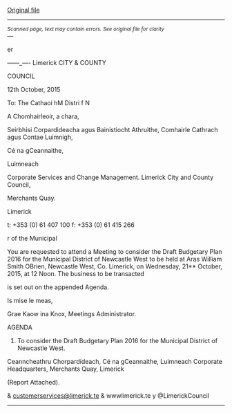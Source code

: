 [Original file](https://www.limerick.ie/sites/default/files/media/documents/2017-06/Agenda%20-%20Draft%20Budgetary%20Plan%202016%20-%20Municipal%20District%20of%20Newcastle%20West%20-%2021st%20October%202015_0.pdf)

---
*<small>Scanned page, text may contain errors. See original file for clarity</small>*  
—

er

——_—-
Limerick
CITY & COUNTY

COUNCIL

12th October, 2015

To: The Cathaoi hM
Distri f N

A Chomhairleoir, a chara,

Seirbhisi Corpardideacha agus Bainistiocht Athruithe,
Comhairle Cathrach agus Contae Luimnigh,

Cé na gCeannaithe,

Luimneach

Corporate Services and Change Management.
Limerick City and County Council,

Merchants Quay.

Limerick

t: +353 (0) 61 407 100
f: +353 (0) 61 415 266

r of the Municipal

You are requested to attend a Meeting to consider the Draft Budgetary Plan 2016 for the
Municipal District of Newcastle West to be held at Aras William Smith OBrien, Newcastle West,
Co. Limerick, on Wednesday, 21** October, 2015, at 12 Noon. The business to be transacted

is set out on the appended Agenda.

Is mise le meas,

Grae Kaow
ina Knox,
Meetings Administrator.

AGENDA

1. To consider the Draft Budgetary Plan 2016 for the Municipal District of Newcastle West.

Ceanncheathru Chorpardideach, Cé na gCeannaithe, Luimneach
Corporate Headquarters, Merchants Quay, Limerick

(Report Attached).

& customerservices@limerick.te
& wwwlimerick.te
y @LimerickCouncil


---
